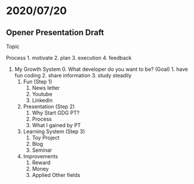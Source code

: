 # 2020/07/20

## Opener Presentation Draft

Topic 

Process
    1. motivate
    2. plan
    3. execution 
    4. feedback

1. My Growth System
    0. What developer do you want to be? (Goal)
        1. have fun coding 
        2. share information 
        3. study steadily 
    1. Fun (Step 1)
        1. News letter
        2. Youtube
        3. LinkedIn
    2. Presentation (Step 2)
        1. Why Start GDG PT?
        2. Process
        3. What I gained by PT
    3. Learning System (Step 3)
        1. Toy Project
        2. Blog
        3. Seminar
    4. Improvements
        1. Reward
        2. Money
        3. Applied Other fields
        
